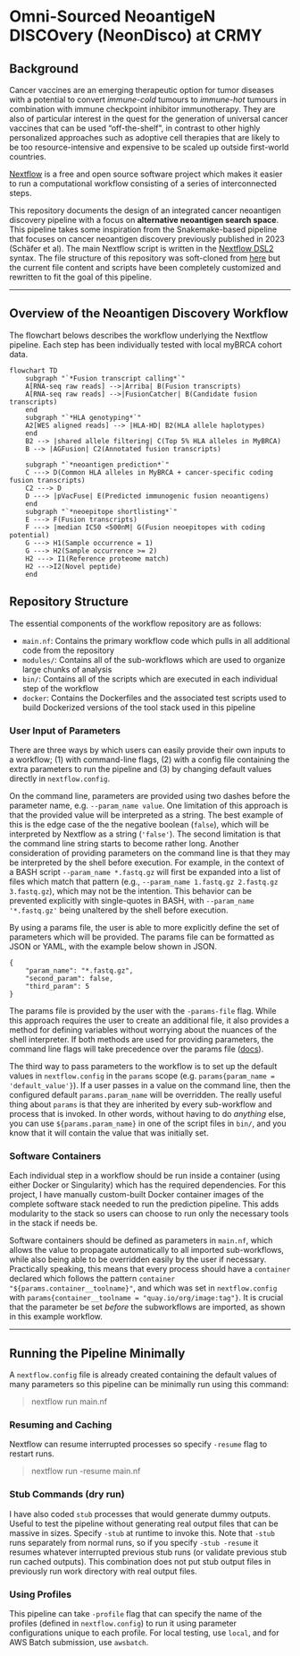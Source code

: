 # Omni-Sourced NeoantigeN DISCOvery (NeonDisco) at CRMY

## Background

Cancer vaccines are an emerging therapeutic option for tumor diseases with a potential to convert *immune-cold* tumours to *immune-hot* tumours in combination with immune checkpoint inhibitor immunotherapy. They are also of particular interest in the quest for the generation of universal cancer vaccines that can be used  “off-the-shelf", in contrast to other highly personalized approaches such as adoptive cell therapies that are likely to be too resource-intensive and expensive to be scaled up outside first-world countries.

[Nextflow](https://www.nextflow.io/) is a free and open source software project which makes it easier to run a computational workflow consisting of a series of interconnected steps.

This repository documents the design of an integrated cancer neoantigen discovery pipeline with a focus on **alternative neoantigen search space**. This pipeline takes some inspiration from the Snakemake-based pipeline that focuses on cancer neoantigen discovery previously published in 2023 (Schäfer et al). The main Nextflow script is written in the [Nextflow DSL2](https://www.nextflow.io/docs/latest/dsl2.html) syntax. The file structure of this repository was soft-cloned from [here](https://github.com/FredHutch/workflow-template-nextflow) but the current file content and scripts have been completely customized and rewritten to fit the goal of this pipeline.

--------------------

## Overview of the Neoantigen Discovery Workflow

The flowchart belows describes the workflow underlying the Nextflow pipeline. Each step has been individually tested with local myBRCA cohort data.

```mermaid
flowchart TD
    subgraph "`*Fusion transcript calling*`"
    A[RNA-seq raw reads] -->|Arriba| B(Fusion transcripts)
    A[RNA-seq raw reads] -->|FusionCatcher| B(Candidate fusion transcripts)
    end
    subgraph "`*HLA genotyping*`"
    A2[WES aligned reads] --> |HLA-HD| B2(HLA allele haplotypes)
    end
    B2 --> |shared allele filtering| C(Top 5% HLA alleles in MyBRCA)
    B --> |AGFusion| C2(Annotated fusion transcripts)

    subgraph "`*neoantigen prediction*`"
    C ---> D(Common HLA alleles in MyBRCA + cancer-specific coding fusion transcripts)
    C2 ---> D
    D ---> |pVacFuse| E(Predicted immunogenic fusion neoantigens)
    end
    subgraph "`*neoepitope shortlisting*`"
    E ---> F(Fusion transcripts)
    F ---> |median IC50 <500nM| G(Fusion neoepitopes with coding potential)
    G ---> H1(Sample occurrence = 1)
    G ---> H2(Sample occurrence >= 2)
    H2 ---> I1(Reference proteome match)
    H2 --->I2(Novel peptide)
    end

```

## Repository Structure

The essential components of the workflow repository are as follows:
- `main.nf`: Contains the primary workflow code which pulls in all additional code from the repository
- `modules/`: Contains all of the sub-workflows which are used to organize large chunks of analysis
- `bin/`: Contains all of the scripts which are executed in each individual step of the workflow
- `docker`: Contains the Dockerfiles and the associated test scripts used to build Dockerized versions of the tool stack used in this pipeline

### User Input of Parameters

There are three ways by which users can easily provide their own inputs to a workflow; (1) with command-line flags, (2) with a config file containing the extra parameters to run the pipeline and (3) by changing default values directly in `nextflow.config`.

On the command line, parameters are provided using two dashes before the parameter name, e.g. `--param_name value`. One limitation of this approach is that the provided value will be interpreted as a string. The best example of this is the edge case of the the negative boolean (`false`), which will be interpreted by Nextflow as a string (`'false'`). The second limitation is that the command line string starts to become rather long. Another consideration of providing parameters on the command line is that they may be interpreted by the shell before execution. For example, in the context of a BASH script `--param_name *.fastq.gz` will first be expanded into a list of files which match that pattern (e.g., `--param_name 1.fastq.gz 2.fastq.gz 3.fastq.gz`), which may not be the intention. This behavior can be prevented explicitly with single-quotes in BASH, with `--param_name '*.fastq.gz'` being unaltered by the shell before execution.

By using a params file, the user is able to more explicitly define the set of parameters which will be provided. The params file can be formatted as JSON or YAML, with the example below shown in JSON.

```
{
    "param_name": "*.fastq.gz",
    "second_param": false,
    "third_param": 5
}
```

The params file is provided by the user with the `-params-file` flag. While this approach requires the user to create an additional file, it also provides a method for defining variables without worrying about the nuances of the shell interpreter. If both methods are used for providing parameters, the command line flags will take precedence over the params file ([docs](https://www.nextflow.io/docs/latest/config.html)).

The third way to pass parameters to the workflow is to set up the default values in `nextflow.config` in the `params` scope (e.g. `params{param_name = 'default_value'}`). If a user passes in a value on the command line, then the configured default `params.param_name` will be overridden. The really useful thing about `params` is that they are inherited by every sub-workflow and process that is invoked. In other words, without having to do _anything_ else, you can use `${params.param_name}` in one of the script files in `bin/`, and you know that it will contain the value that was initially set.

### Software Containers

Each individual step in a workflow should be run inside a container (using either Docker or Singularity) which has the required dependencies. For this project, I have manually custom-built Docker container images of the complete software stack needed to run the prediction pipeline. This adds modularity to the stack so users can choose to run only the necessary tools in the stack if needs be. 

Software containers should be defined as parameters in `main.nf`, which allows the value to propagate automatically to all imported sub-workflows, while also being able to be overridden easily by the user if necessary. Practically speaking, this means that every process should have a `container` declared which follows the pattern `container "${params.container__toolname}"`, and which was set in `nextflow.config` with `params{container__toolname = "quay.io/org/image:tag"}`. It is crucial that the parameter be set _before_ the subworkflows are imported, as shown in this example workflow.

------

## Running the Pipeline Minimally
A `nextflow.config` file is already created containing the default values of many parameters so this pipeline can be minimally run using this command:

> nextflow run main.nf 

### Resuming and Caching
Nextflow can resume interrupted processes so specify `-resume` flag to restart runs.

> nextflow run -resume main.nf

### Stub Commands (dry run)
I have also coded `stub` processes that would generate dummy outputs. Useful to test the pipeline without generating real output files that can be massive in sizes. Specify `-stub` at runtime to invoke this. Note that `-stub` runs separately from normal runs, so if you specify `-stub -resume` it resumes whatever interrupted previous stub runs (or validate previous stub run cached outputs). This combination does not put stub output files in previously run work directory with real output files. 

### Using Profiles
This pipeline can take `-profile` flag that can specify the name of the profiles (defined in `nextflow.config`) to run it using parameter configurations unique to each profile. For local testing, use `local`, and for AWS Batch submission, use `awsbatch`. 
